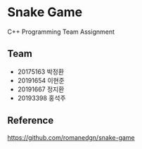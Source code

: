 # Snake Game
C++ Programming Team Assignment
## Team
* 20175163 박정환
* 20191654 이현준
* 20191667 정지환
* 20193398 홍석주
## Reference
<https://github.com/romanedgn/snake-game>
